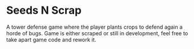 # Seeds N Scrap
A tower defense game where the player plants crops to defend again a horde of bugs. Game is either scraped or still in development, feel free to take apart game code and rework it.
